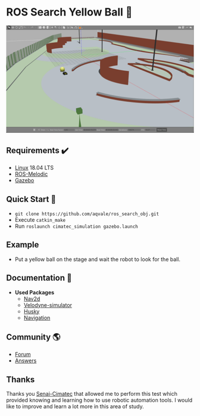 # ROS Search Yellow Ball 🤖  


![Image of Gazebo](doc/print_bot.png)
## Requirements :heavy_check_mark:

- [Linux](https://ryanstutorials.net/linuxtutorial/) 18.04 LTS
- [ROS-Melodic](http://wiki.ros.org/melodic)
- [Gazebo](http://gazebosim.org/tutorials?tut=install_ubuntu&ver=5.0)

## Quick Start 🏁
- `git clone https://github.com/aqvale/ros_search_obj.git` 
- Execute `catkin_make`
- Run `roslaunch cimatec_simulation gazebo.launch`

## Example ##
- Put a yellow ball on the stage and wait the robot to look for the ball.

## Documentation :closed_book:	
- **Used Packages**
  - [Nav2d](http://wiki.ros.org/nav2d)
  - [Velodyne-simulator](https://bitbucket.org/DataspeedInc/velodyne_simulator/src/master/)
  - [Husky](https://github.com/husky/husky)
  - [Navigation](http://wiki.ros.org/navigation#Tutorials)

## Community :earth_americas:
- [Forum](https://discourse.ros.org/)
- [Answers](https://answers.ros.org/questions/)

## Thanks
Thanks you [Senai-Cimatec](http://www.senaicimatec.com.br/) that allowed me to perform this test which provided knowing and learning how to use robotic automation tools. I would like to improve and learn a lot more in this area of study.
